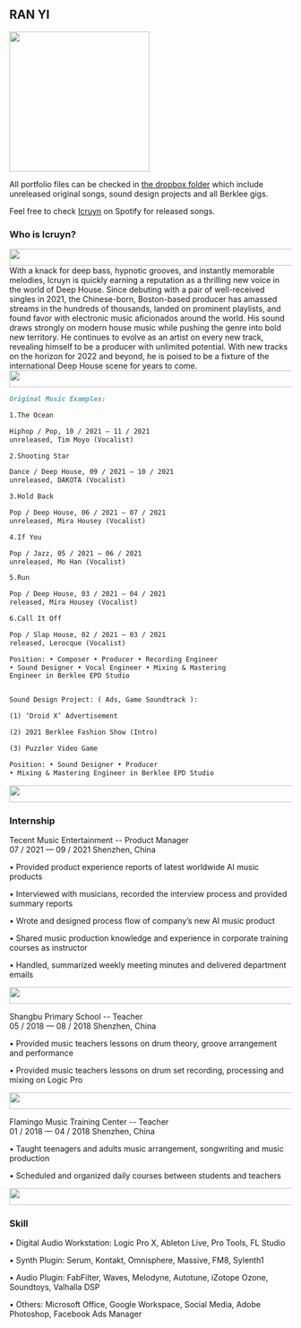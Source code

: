 ## RAN YI

<img src="https://user-images.githubusercontent.com/90212198/145702190-f9eb4822-1962-4207-bf41-95b907b0b095.jpeg" width="250" height="250" />

All portfolio files can be checked in [the dropbox folder](https://www.dropbox.com/sh/phrx4jbp1aubab0/AAB6BbqchR7Rzmgq-zNitKBOa?dl=0) which include unreleased original songs, sound design projects and all Berklee gigs.

Feel free to check [Icruyn](https://open.spotify.com/artist/2Jg1j4DtbQY4zLkaQLKh3o) on Spotify for released songs.

### Who is Icruyn?

<img src="https://user-images.githubusercontent.com/90212198/145702738-16592754-d2e4-40cd-a373-c0b2ec44b1be.jpg" width="700" height="30" />
With a knack for deep bass, hypnotic grooves, and instantly memorable melodies, Icruyn is quickly earning a reputation as a thrilling new voice in the world of Deep House. Since debuting with a pair of well-received singles in 2021, the Chinese-born, Boston-based producer has amassed streams in the hundreds of thousands, landed on prominent playlists, and found favor with electronic music aficionados around the world. His sound draws strongly on modern house music while pushing the genre into bold new territory. He continues to evolve as an artist on every new track, revealing himself to be a producer with unlimited potential. With new tracks on the horizon for 2022 and beyond, he is poised to be a fixture of the international Deep House scene for years to come.

<img src="https://user-images.githubusercontent.com/90212198/145702738-16592754-d2e4-40cd-a373-c0b2ec44b1be.jpg" width="700" height="30" />

```markdown
Original Music Examples:

1.The Ocean

Hiphop / Pop, 10 / 2021 — 11 / 2021
unreleased, Tim Moyo (Vocalist)

2.Shooting Star

Dance / Deep House, 09 / 2021 — 10 / 2021
unreleased, DAKOTA (Vocalist)

3.Hold Back

Pop / Deep House, 06 / 2021 — 07 / 2021
unreleased, Mira Housey (Vocalist)

4.If You

Pop / Jazz, 05 / 2021 — 06 / 2021
unreleased, Mo Han (Vocalist)

5.Run

Pop / Deep House, 03 / 2021 — 04 / 2021
released, Mira Housey (Vocalist)

6.Call It Off

Pop / Slap House, 02 / 2021 — 03 / 2021
released, Lerocque (Vocalist)

Position: • Composer • Producer • Recording Engineer 
• Sound Designer • Vocal Engineer • Mixing & Mastering 
Engineer in Berklee EPD Studio


Sound Design Project: ( Ads, Game Soundtrack ):

(1) ‘Droid X’ Advertisement

(2) 2021 Berklee Fashion Show (Intro)

(3) Puzzler Video Game

Position: • Sound Designer • Producer 
• Mixing & Mastering Engineer in Berklee EPD Studio

```

<img src="https://user-images.githubusercontent.com/90212198/145702738-16592754-d2e4-40cd-a373-c0b2ec44b1be.jpg" width="700" height="30" />


### Internship

Tecent Music Entertainment -- Product Manager  
07 / 2021 — 09 / 2021  Shenzhen, China

• Provided product experience reports of latest worldwide AI music products

• Interviewed with musicians, recorded the interview process and provided summary reports

• Wrote and designed process flow of company’s new AI music product

• Shared music production knowledge and experience in corporate training courses as instructor

• Handled, summarized weekly meeting minutes and delivered department emails

<img src="https://user-images.githubusercontent.com/90212198/145702738-16592754-d2e4-40cd-a373-c0b2ec44b1be.jpg" width="700" height="30" />

Shangbu Primary School -- Teacher  
05 / 2018 — 08 / 2018
Shenzhen, China

• Provided music teachers lessons on drum theory, groove arrangement and performance

• Provided music teachers lessons on drum set recording, processing and mixing on Logic Pro

<img src="https://user-images.githubusercontent.com/90212198/145702738-16592754-d2e4-40cd-a373-c0b2ec44b1be.jpg" width="700" height="30" />

Flamingo Music Training Center -- Teacher  
01 / 2018 — 04 / 2018
Shenzhen, China 

• Taught teenagers and adults music arrangement, songwriting and music production

• Scheduled and organized daily courses between students and teachers

<img src="https://user-images.githubusercontent.com/90212198/145702738-16592754-d2e4-40cd-a373-c0b2ec44b1be.jpg" width="700" height="30" />

### Skill

• Digital Audio Workstation: Logic Pro X, Ableton Live, Pro Tools, FL Studio

• Synth Plugin: Serum, Kontakt, Omnisphere, Massive, FM8, Sylenth1

• Audio Plugin: FabFilter, Waves, Melodyne, Autotune, iZotope Ozone, Soundtoys, Valhalla DSP

• Others: Microsoft Office, Google Workspace, Social Media, Adobe Photoshop, Facebook Ads Manager

